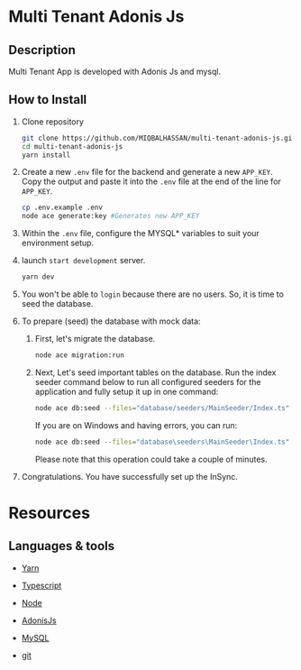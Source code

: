 # Multi Tenant Adonis Js

## Description

Multi Tenant App is developed with Adonis Js and mysql.

## How to Install

1. Clone repository

   ```bash
   git clone https://github.com/MIQBALHASSAN/multi-tenant-adonis-js.git
   cd multi-tenant-adonis-js
   yarn install
   ```

2. Create a new `.env` file for the backend and generate a new `APP_KEY`. Copy the output and paste it into the `.env` file at the end of the line for `APP_KEY`.

   ```bash
   cp .env.example .env
   node ace generate:key #Generates new APP_KEY
   ```

3. Within the `.env` file, configure the MYSQL\* variables to suit your environment setup.

4. launch `start development` server.

   ```bash
   yarn dev
   ```

5. You won't be able to `login` because there are no users. So, it is time to seed the database.

6. To prepare (seed) the database with mock data:

   1. First, let's migrate the database.

      ```bash
      node ace migration:run
      ```

   2. Next, Let's seed important tables on the database. Run the index seeder command below to run all configured seeders for the application and fully setup it up in one command:

      ```bash
      node ace db:seed --files="database/seeders/MainSeeder/Index.ts"
      ```

      If you are on Windows and having errors, you can run:

      ```bash
      node ace db:seed --files="database\seeders\MainSeeder\Index.ts"
      ```

      Please note that this operation could take a couple of minutes.

7. Congratulations. You have successfully set up the InSync.

# Resources

## Languages & tools

- [Yarn](https://yarnpkg.com/)

- [Typescript](https://www.typescriptlang.org/)

- [Node](http://nodejs.org/)

- [AdonisJs](https://adonisjs.com/)

- [MySQL](https://www.mysql.com/)

- [git](https://git-scm.com/)
